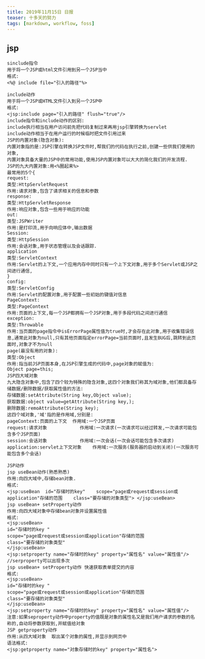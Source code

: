 ```yaml
---
title: 2019年11月15日 日报 
teaser: 十多天的努力
tags: [markdown, workflow, foss]
---
```

## jsp
	sinclude指令
	用于将一个JSP或html文件引用到另一个JSP当中
	格式:
	<%@ include file="引入的路径"%>

	include动作
	用于将一个JSP或HTML文件引入到另一个JSP中
	格式:
	<jsp:include page="引入的路径" flush="true"/>
	include指令和include动作的区别:
	include执行相当在用户访问前先把代码复制过来再用jsp引擎转换为servlet
	include动作相当于在用户运行的时候临时把文件引用过来
	JSP的内置对象(隐含对象):
	内置对象指的是:JSP引擎在转换JSP文件时,帮我们的代码在执行之前,创建一些供我们使用的对象,
	内置对象具备大量的JSP中的常用功能,使用JSP内置对象可以大大的简化我们的开发流程.
	JSP的九大内置对象:用<%圈起来%>
	最常用的5个{
	request:
	类型:HttpServletRequest
	作用:请求对象,包含了请求相关的信息和参数
	response:
	类型:HttpServletResponse
	作用:响应对象,包含一些用于响应的功能
	out:
	类型:JSPWriter
	作用:是打印流,用于向响应体中,输出数据
	Session:
	类型:HttpSession
	作用:会话对象,用于状态管理以及会话跟踪.
	application
	类型:ServletContext
	作用:Servlet的上下文,一个应用内存中同时只有一个上下文对象,用于多个Servlet或JSP之间进行通信,
	}
	config:
	类型:ServletConfig
	作用:Servlet的配置对象,用于配置一些初始的键值对信息
	PageContext:
	类型:PageContext
	作用:页面的上下文,每一个JSP都拥有一个JSP对象,用于多段代码之间进行通信
	exception:
	类型:Throwable
	作用:当页面的page指令中isErrorPage属性值为true时,才会存在此对象,用于收集错误信息,通常此对象为null,只有其他页面指定errorPage=当前页面时,且发生BUG后,跳转到此页面时,对象才不为null
	page(最没有用的对象):
	类型:Object
	作用:指当前JSP页面本身,在JSP引擎生成的代码中,page对象的赋值为:
	Object page=this;
	JSP四大域对象
	九大隐含对象中,包含了四个较为特殊的隐含对象,这四个对象我们称其为域对象,他们都具备存储数据/删除数据/获取属性值的方法:
	存储数据:setAttribute(String key,Object value);
	获取数据:object value=getAttribute(String key,);
	删除数据:remoAttribute(String key);
	这四个域对象,'域'指的是作用域,分别是:
	pageContext:页面的上下文	作用域:一个JSP页面
	request:请求对象			作用域:一次请求(一次请求可以经过转发,一次请求可能包含多个JSP页面)
	session:会话对象			作用域:一次会话(一次会话可能包含多次请求)
	application:servlet上下文对象	作用域:一次服务(服务器的启动到关闭)(一次服务可能包含多个会话)

	JSP动作
	jsp useBean动作(熟悉熟悉)
	作用:向四大域中,存储bean对象.
	格式:
	<jsp:useBean  id="存储时的key"    scope="page或request或session或application"存储的范围    class="要存储的对象类型"> </jsp:useBean>
	jsp useBean+ setProperty动作
	作用:向四大域对象中存储bean对象并设置属性值
	格式:
	<jsp:useBean>
	id="存储时的key "
	scope="page或request或session或application"存储的范围
	class="要存储的对象类型"
	</jsp:useBean>
	<jsp:setproperty name="存储时的key" property="属性名" value="属性值"/>
	//serproperty可以出现多次
	jsp useBean+ setProperty动作 快速获取表单提交的内容
	格式:
	<jsp:useBean>
	id="存储时的key "
	scope="page或request或session或application"存储的范围
	class="要存储的对象类型"
	</jsp:useBean>
	<jsp:setproperty name="存储时的key" property="属性名" value="属性值"/>
	注意:如果seproperty动作中property的值既是对象的属性名又是我们用户请求的参数的名称的,自动将参数获取到,并赋值给对象
	JSP getproperty动作
	作用:从四大域对象  取出某个对象的属性,并显示到网页中
	语法格式:
	<jsp:getproperty name="对象存储时的key" property="属性名">





